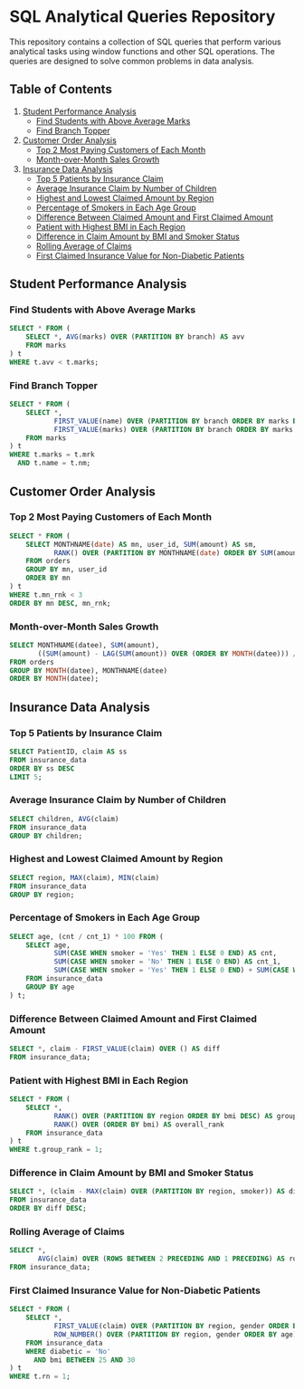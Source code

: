 
# SQL Analytical Queries Repository

This repository contains a collection of SQL queries that perform various analytical tasks using window functions and other SQL operations. The queries are designed to solve common problems in data analysis.

## Table of Contents

1. [Student Performance Analysis](#student-performance-analysis)
    - [Find Students with Above Average Marks](#find-students-with-above-average-marks)
    - [Find Branch Topper](#find-branch-topper)
2. [Customer Order Analysis](#customer-order-analysis)
    - [Top 2 Most Paying Customers of Each Month](#top-2-most-paying-customers-of-each-month)
    - [Month-over-Month Sales Growth](#month-over-month-sales-growth)
3. [Insurance Data Analysis](#insurance-data-analysis)
    - [Top 5 Patients by Insurance Claim](#top-5-patients-by-insurance-claim)
    - [Average Insurance Claim by Number of Children](#average-insurance-claim-by-number-of-children)
    - [Highest and Lowest Claimed Amount by Region](#highest-and-lowest-claimed-amount-by-region)
    - [Percentage of Smokers in Each Age Group](#percentage-of-smokers-in-each-age-group)
    - [Difference Between Claimed Amount and First Claimed Amount](#difference-between-claimed-amount-and-first-claimed-amount)
    - [Patient with Highest BMI in Each Region](#patient-with-highest-bmi-in-each-region)
    - [Difference in Claim Amount by BMI and Smoker Status](#difference-in-claim-amount-by-bmi-and-smoker-status)
    - [Rolling Average of Claims](#rolling-average-of-claims)
    - [First Claimed Insurance Value for Non-Diabetic Patients](#first-claimed-insurance-value-for-non-diabetic-patients)

## Student Performance Analysis

### Find Students with Above Average Marks

```sql
SELECT * FROM (
    SELECT *, AVG(marks) OVER (PARTITION BY branch) AS avv
    FROM marks
) t
WHERE t.avv < t.marks;
```

### Find Branch Topper

```sql
SELECT * FROM (
    SELECT *,
           FIRST_VALUE(name) OVER (PARTITION BY branch ORDER BY marks DESC ROWS BETWEEN UNBOUNDED PRECEDING AND UNBOUNDED FOLLOWING) AS nm,
           FIRST_VALUE(marks) OVER (PARTITION BY branch ORDER BY marks DESC ROWS BETWEEN UNBOUNDED PRECEDING AND UNBOUNDED FOLLOWING) AS mrk
    FROM marks
) t
WHERE t.marks = t.mrk
  AND t.name = t.nm;
```

## Customer Order Analysis

### Top 2 Most Paying Customers of Each Month

```sql
SELECT * FROM (
    SELECT MONTHNAME(date) AS mn, user_id, SUM(amount) AS sm,
           RANK() OVER (PARTITION BY MONTHNAME(date) ORDER BY SUM(amount)) AS mn_rnk
    FROM orders
    GROUP BY mn, user_id
    ORDER BY mn
) t
WHERE t.mn_rnk < 3
ORDER BY mn DESC, mn_rnk;
```

### Month-over-Month Sales Growth

```sql
SELECT MONTHNAME(datee), SUM(amount),
       ((SUM(amount) - LAG(SUM(amount)) OVER (ORDER BY MONTH(datee))) / LAG(SUM(amount)) OVER (ORDER BY MONTH(datee))) * 100 AS MOM
FROM orders
GROUP BY MONTH(datee), MONTHNAME(datee)
ORDER BY MONTH(datee);
```

## Insurance Data Analysis

### Top 5 Patients by Insurance Claim

```sql
SELECT PatientID, claim AS ss
FROM insurance_data
ORDER BY ss DESC
LIMIT 5;
```

### Average Insurance Claim by Number of Children

```sql
SELECT children, AVG(claim)
FROM insurance_data
GROUP BY children;
```

### Highest and Lowest Claimed Amount by Region

```sql
SELECT region, MAX(claim), MIN(claim)
FROM insurance_data
GROUP BY region;
```

### Percentage of Smokers in Each Age Group

```sql
SELECT age, (cnt / cnt_1) * 100 FROM (
    SELECT age,
           SUM(CASE WHEN smoker = 'Yes' THEN 1 ELSE 0 END) AS cnt,
           SUM(CASE WHEN smoker = 'No' THEN 1 ELSE 0 END) AS cnt_1,
           SUM(CASE WHEN smoker = 'Yes' THEN 1 ELSE 0 END) + SUM(CASE WHEN smoker = 'No' THEN 1 ELSE 0 END) AS total
    FROM insurance_data
    GROUP BY age
) t;
```

### Difference Between Claimed Amount and First Claimed Amount

```sql
SELECT *, claim - FIRST_VALUE(claim) OVER () AS diff
FROM insurance_data;
```

### Patient with Highest BMI in Each Region

```sql
SELECT * FROM (
    SELECT *,
           RANK() OVER (PARTITION BY region ORDER BY bmi DESC) AS group_rank,
           RANK() OVER (ORDER BY bmi) AS overall_rank
    FROM insurance_data
) t
WHERE t.group_rank = 1;
```

### Difference in Claim Amount by BMI and Smoker Status

```sql
SELECT *, (claim - MAX(claim) OVER (PARTITION BY region, smoker)) AS diff
FROM insurance_data
ORDER BY diff DESC;
```

### Rolling Average of Claims

```sql
SELECT *,
       AVG(claim) OVER (ROWS BETWEEN 2 PRECEDING AND 1 PRECEDING) AS rolling_avg
FROM insurance_data;
```

### First Claimed Insurance Value for Non-Diabetic Patients

```sql
SELECT * FROM (
    SELECT *,
           FIRST_VALUE(claim) OVER (PARTITION BY region, gender ORDER BY age),
           ROW_NUMBER() OVER (PARTITION BY region, gender ORDER BY age) AS rn
    FROM insurance_data
    WHERE diabetic = 'No'
      AND bmi BETWEEN 25 AND 30
) t
WHERE t.rn = 1;
```















<!-- 
# Data Science Jobs Analysis SQL Case Study

## Scenario Summaries

1. **Compensation Analyst**: Identify countries offering fully remote work for managers with salaries exceeding $90,000 USD.

2. **HR Tech Startup**: Identify the top 5 countries with the highest count of large tech firms for fresher client placements.

3. **Workforce Management**: Calculate the percentage of employees enjoying fully remote roles with salaries exceeding $100,000 USD.

4. **Global Recruitment**: Identify locations with entry-level average salaries exceeding the market average, guiding candidates to lucrative opportunities.

5. **HR Consultancy**: Find countries paying the maximum average salary for each job title, aiding candidate placements.

6. **Business Consultant**: Analyze salary trends across company locations, pinpointing locations with consistent salary growth.

7. **Workforce Strategist**: Determine the percentage of fully remote work for each experience level in 2021 and compare it with 2024.

8. **Fortune 500**: Analyze salary trends to calculate the average salary increase percentage for each experience level and job title between 2023 and 2024.

9. **Database Security**: Implement role-based access control for a company's employee database, ensuring data confidentiality.

10. **Career Transition Consulting**: Guide clients in transitioning to different domains within the data industry based on their experience, employment type, company location, and size, focusing on average salary trends. -->
